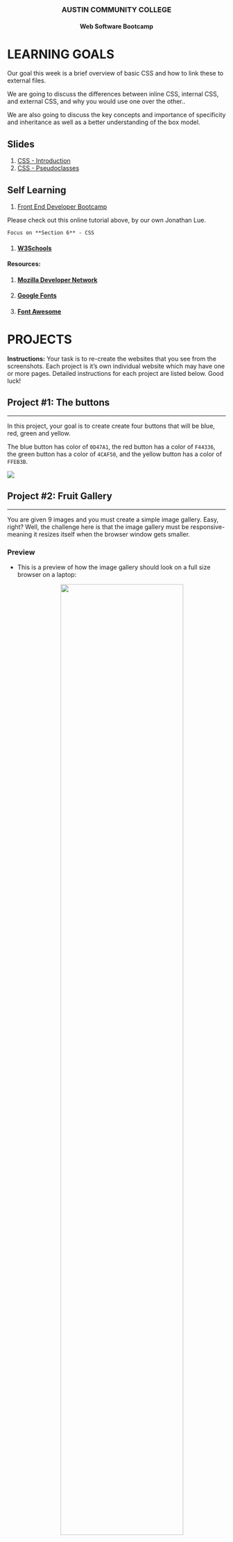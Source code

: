 <center>

### AUSTIN COMMUNITY COLLEGE 
#### Web Software Bootcamp 

</center>

# LEARNING GOALS

Our goal this week is a brief overview of basic CSS and how to link these to external files.

We are going to discuss the differences between inline CSS, internal CSS, and external CSS, and why you would use one over the other..

We are also going to discuss the key concepts and importance of specificity and inheritance as well as a better understanding of the box model.

## Slides

1. [CSS - Introduction](https://docs.google.com/presentation/d/1FE5rck0M7hWJ87kxM-bCDjDMJ2GleycWidClVstgDGg/edit?usp=sharing)
2. [CSS - Pseudoclasses](https://docs.google.com/presentation/d/19sgRj47yQHWvscuoy0keftnSHTThZRP7IpIa_OCwk_8/edit?usp=sharing)
<!-- 4. [CSS - Practice projects]() - to be added after lectures -->


## Self Learning

1. [Front End Developer Bootcamp](https://codervox.com/p/the-front-end-developer-bootcamp/?product_id=1218866&coupon_code=100PERCENTOFF72019)

Please check out this online tutorial above, by our own Jonathan Lue.

    Focus on **Section 6** - CSS

1. #### [W3Schools](https://www.w3schools.com/css/default.asp)

#### Resources: 
1. #### [Mozilla Developer Network](https://developer.mozilla.org/en-US/docs/Web/CSS)
1. #### [Google Fonts](https://fonts.google.com/)
1. #### [Font Awesome](https://fontawesome.com)


#  PROJECTS

**Instructions:** Your task is to re-create the websites that you see from the screenshots. Each project is it’s own individual website which may have one or more pages. Detailed instructions for each project are listed below. Good luck!

## Project #1: The buttons
<hr>
In this project, your goal is to create create four buttons that will be blue, red, green and yellow.
 
The blue button has color of `0D47A1`, the red button has a color of `F44336`, the green button has a color of `4CAF50`, and the yellow button has a color of `FFEB3B`.

<img src='./project_assets/project_1/theButtons.png'>

## Project #2: Fruit Gallery
<hr>
You are given 9 images and you must create a simple image gallery. Easy, right? Well, the challenge here is that the image gallery must be responsive- meaning it resizes itself when the browser window gets smaller.

### Preview

* This is a preview of how the image gallery should look on a full size browser on a laptop:
 <p align="center">
   <img src="./project_assets/project_2/AgBa9pm.png" width=75% style="margin-left:5%">
 </p>
* This is how the image gallery should look on a medium size browser on a tablet:
 <p align="center"> 
   <img src="./project_assets/project_2\eK6AhTx.png" width=50% style="margin">
 </p>
* This is how the image gallery should look on a small size browser on a phone:
  <p align="center"> 
    <img src="./project_assets/project_2\QGRguil.png" width=25% style="margin">
  </p>
  
Hint: Use flexbox.

### **Links for images:**
[Bananas](./project_assets/project_2/1.jpg)<br>
[Cucumbers](./project_assets/project_2/2.jpg)
<br>
[Strawberries](./project_assets/project_2/3.jpg)
<br>
[Raspberries](./project_assets/project_2/4.jpg)
<br>
[Blueberries](./project_assets/project_2/5.jpg)
<br>
[Persimmons](./project_assets/project_2/6.jpg)
<br>
[White Raspberries](./project_assets/project_2/7.jpg)
<br>
[Onions](./project_assets/project_2/8.jpg)
<br>
[Apples](./project_assets/project_2/9.jpg)


## Project #3: Navigation Bars
<hr>
For this project we are going to build out a navigation bar like the ones you would commonly see at the top of most websites.

### Preview

A screeshot of the completed page looks like this:

<img src="./project_assets/project_3\CSS%20Project%20Navbar.png" width=75% style="margin-left:5%">


### Requirements

The navigation bar should:
1. Have 5 top menu items: Home, About, Locations, FAQ and Contact.
2. Hovering over ‘About’ should bring a dropdown menu that gives links to ‘Bio’ and ‘Portfolio’.
3. Hovering over Locations should bring a dropdown menu that gives links to Austin, ‘Houston’, ‘Dallas’, and ‘San Antonio’.
4. Hovering over ‘FAQ’ should bring a dropdown menu that gives links to Why do business with us and Our Partners’.
5. Hovering over ‘Contact’ should bring a dropdown menu that gives links to ‘Phone’ and ‘Email us’.
6. The top menu bars should have a dark blue color (#01579B).
7. When you hover over a top menu item, it should change to a light blue color (#9AD1E3).
8. When you hover over a submenu item, it should change to a light green color (#ACE39A).
9. The body of the webpage should have a light gray color (#ECEFF1).
10. The menu blocks should have a height of 70px and a width of 287px.
11. You should Google Fonts and have the font ‘Oswald’.

Hints:

* Your HTML will have a list within a list.
* You’ll want to remove any default styling from the lists.
* You will need to use display: block.
* You will need to use the CSS hover selector.
* You will need to use floats.

Final note: With CSS selectors, there are multiple ways of selecting things. You can achieve the same effects by doing things differently. But remember that you don’t necessarily need to create multiple classes and ID’s for everything that you want to select. For example, try selecting specific list items with “li ul li”, and links within those list items with “li ul li a”.

# Project #4: The News

Ready for more challenging project? Try to complete as many of the requirements defined below as possible.  At the end of the week, we shall 

In this project, you’ll build the front page of a website complete with a navigation bar, body and footer.

### Preview

A preview of the completed page looks like this:

<p align="center">
  <img src="./project_assets/project_4/CSS%20Project%20Full%20Site.png" width=75%>
</p>

### Requirements

The body of the page should:

* Have the font ‘Oswald’ from Google Fonts have the background color of `#eaf0f2`

The navbar should:

* Have a font size of 25px
* Have a background color of #263238
* Height of 75px
* Should change colors when you hover over a menu item (#546E7A)
* There will be five menu items: Trending, Tech, Politics, About, FAQ, Contact
* Under ‘Trending’, it should have a dropdown menu with Entertainment, Travel, and Education
* Under ‘Tech’, it should have a dropdown menu with Latest, Programming, and App Reviews
* Under ‘Politics’, it should have a dropdown menu with Headlines, The Facts, and The Gossip
* Under ‘About’, it should have a dropdown menu with Our Story and Donate
* Under ‘FAQ’, it should have a dropdown menu with Our Policy and Careers
* Under Contact, it should have a dropdown menu with Email and Phone

The logo should:

* Be 42px and have top and bottom padding of 15px, and left and right padding of 35px, and a line height of 35px.

The dropdown menu items in the navigation bar should:

* Have a height of 45px
* Have a line height of 45px
* Top and bottom padding of 15px and left and right padding of 20px
* Become a light color when you hover over a link (`CFD8DC`) 
* Have a transition time of 0.6 seconds.

The footer should:

* Have a background color of `263238`
* Have a font size of 18px
* Padding of 50px on all sides
* Margin top of 75px
* “The News” should have a color of `B0BEC5` and a font size of 28px
* The copyright should have a color of `B0BEC5` and a font size of 16px
* When you hover over the links, the color should change to `CFD8DC`

Hints:

* You will need to set the max height to 0px to make the submenu collapsed by default. You will will also need to use the position and overflow CSS properties.
* You will use the transition property to make the animation effect of the dropdown menu.
* use this image for now : [Clifftop](./project_assets/project_4/clifftop.jpg)
